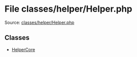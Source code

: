 File classes/helper/Helper.php
=========

Source: [classes/helper/Helper.php](https://github.com/PrestaShop/PrestaShop/blob/1.6.1.0/classes/helper/Helper.php)


Classes
-------

* [HelperCore](class.HelperCore.md)

